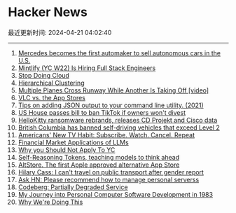 # Hacker News

最近更新时间: 2024-04-21 04:02:40

--- 
1. [Mercedes becomes the first automaker to sell autonomous cars in the U.S.](https://fortune.com/2024/04/18/mercedes-self-driving-autonomous-cars-california-nevada-level-3-drive-pilot/) 
2. [Mintlify (YC W22) Is Hiring Full Stack Engineers](https://jobs.ashbyhq.com/Mintlify/12598e83-45ad-4179-9c57-8b9162d1387e) 
3. [Stop Doing Cloud](https://grski.pl/self-host) 
4. [Hierarchical Clustering](https://en.wikipedia.org/wiki/Hierarchical_clustering) 
5. [Multiple Planes Cross Runway While Another Is Taking Off [video]](https://www.youtube.com/watch?v=KW6lAwLy_Os) 
6. [VLC vs. the App Stores](https://mjtsai.com/blog/2024/04/19/vlc-vs-the-app-stores/) 
7. [Tips on adding JSON output to your command line utility. (2021)](https://blog.kellybrazil.com/2021/12/03/tips-on-adding-json-output-to-your-cli-app/) 
8. [US House passes bill to ban TikTok if owners won't divest](https://www.nbcnews.com/politics/congress/house-vote-critical-aid-ukraine-israel-potential-tiktok-ban-rcna148395) 
9. [HelloKitty ransomware rebrands, releases CD Projekt and Cisco data](https://www.bleepingcomputer.com/news/security/hellokitty-ransomware-rebrands-releases-cd-projekt-and-cisco-data/) 
10. [British Columbia has banned self-driving vehicles that exceed Level 2](https://www.thedrive.com/news/self-driving-cars-banned-in-british-columbia) 
11. [Americans' New TV Habit: Subscribe. Watch. Cancel. Repeat](https://www.nytimes.com/2024/04/20/business/media/streaming-subscription-jumping.html) 
12. [Financial Market Applications of LLMs](https://thegradient.pub/financial-market-applications-of-llms/) 
13. [Why you Should Not Apply To YC](https://twitter.com/dvassallo/status/1781751108211511680) 
14. [Self-Reasoning Tokens, teaching models to think ahead](https://reasoning-tokens.ghost.io/reasoning-tokens/) 
15. [AltStore. The first Apple approved alternative App Store](https://altstore.io/#Downloads) 
16. [Hilary Cass: I can't travel on public transport after gender report](https://www.thetimes.co.uk/article/hilary-cass-i-cant-travel-on-public-transport-any-more-35pt0mvnh) 
17. [Ask HN: Please recommend how to manage personal serverss](https://news.ycombinator.com/item?id=40099933) 
18. [Codeberg: Partially Degraded Service](https://status.codeberg.org/status/codeberg) 
19. [My Journey into Personal Computer Software Development in 1983](https://farrs.substack.com/p/my-journey-into-personal-computer) 
20. [Why We're Doing This](https://www.flickr.org/why-were-doing-this/) 
